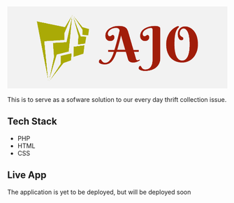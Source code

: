 <img src="ajo_php/public/images/default.png">

This is to serve as a sofware solution to our every day thrift collection issue.

##  Tech Stack
*  PHP
*  HTML
*  CSS

##  Live App
The application is yet to be deployed, but will be deployed soon
